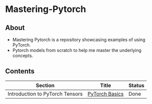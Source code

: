# Mastering-Pytorch

## About
- Mastering Pytorch is a repository showcasing examples of using PyTorch. 
- Pytorch models from scratch to help me master the underlying concepts.

## Contents
Section | Title | Status
--- | --- |  ---
Introduction to PyTorch Tensors | [PyTorch Basics](./1.%20PyTorch%20Basics) |  Done


